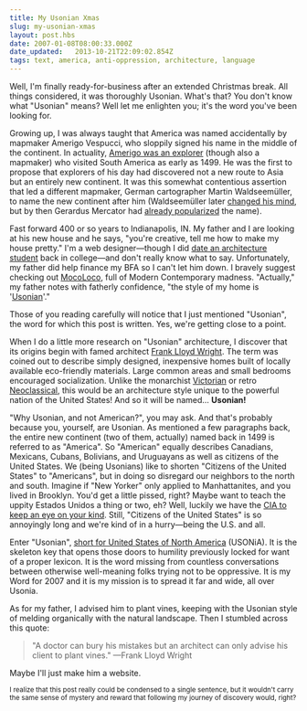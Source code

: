 ```yaml
---
title: My Usonian Xmas
slug: my-usonian-xmas
layout: post.hbs
date: 2007-01-08T08:00:33.000Z
date_updated:   2013-10-21T22:09:02.854Z
tags: text, america, anti-oppression, architecture, language
---
```


Well, I'm finally ready-for-business after an extended Christmas break. All things considered, it was thoroughly Usonian. What's that? You don't know what "Usonian" means? Well let me enlighten you; it's the word you've been looking for.<!--more-->

Growing up, I was always taught that America was named accidentally by mapmaker Amerigo Vespucci, who sloppily signed his name in the middle of the continent. In actuality, <a href="http://en.wikipedia.org/wiki/Amerigo_Vespucci" title="Amerigo on Wikipedia">Amerigo was an explorer</a> (though also a mapmaker) who visited South America as early as 1499. He was the first to propose that explorers of his day had discovered not a new route to Asia but an entirely new continent. It was this somewhat contentious assertion that led a different mapmaker, German cartographer Martin Waldseemüller, to name the new continent after him (Waldseemüller later <a href="http://geography.about.com/cs/historicalgeog/a/amerigo.htm" title="Amerigo Vespucci on About.com">changed his mind</a>, but by then Gerardus Mercator had <a href="http://en.wikipedia.org/wiki/Mercator_projection" title="Mercator Projection on Wikipedia">already popularized</a> the name).

Fast forward 400 or so years to Indianapolis, IN. My father and I are looking at his new house and he says, "you're creative, tell me how to make my house pretty." I'm a web designer&mdash;though I did <a href="http://www.arc.cmu.edu/cmu/index.jsp" title="Carnegie Mellon Architecture Dept.">date an architecture student</a> back in college&mdash;and don't really know what to say. Unfortunately, my father did help finance my BFA so I can't let him down. I bravely suggest checking out <a href="http://mocoloco.com/" title="MocoLoco">MocoLoco</a>, full of Modern Contemporary madness. "Actually," my father notes with fatherly confidence, "the style of my home is '<a href="http://www.pbs.org/flw/buildings/usonia/usonia.html" title="The Usonian House at PBS.org">Usonian</a>'."

Those of you reading carefully will notice that I just mentioned "Usonian", the word for which this post is written. Yes, we're getting close to a point.

When I do a little more research on "Usonian" architecture, I discover that its origins begin with famed architect [Frank Lloyd Wright](https://www.artsy.net/artist/frank-lloyd-wright). The term was coined out to describe simply designed, inexpensive homes built of locally available eco-friendly materials. Large common areas and small bedrooms encouraged socialization. Unlike the monarchist <a href="http://en.wikipedia.org/wiki/Victorian_architecture" title="Victorian Architecture on Wikipedia">Victorian</a> or retro <a href="http://en.wikipedia.org/wiki/Neoclassical_architecture" title="Neoclassical Architecture on Wikipedia">Neoclassical</a>, this would be an architecture style unique to the powerful nation of the United States! And so it will be named... <strong>Usonian!</strong>

"Why Usonian, and not American?", you may ask. And that's probably because you, yourself, are Usonian. As mentioned a few paragraphs back, the entire new continent (two of them, actually) named back in 1499 is referred to as "America". So "American" equally describes Canadians, Mexicans, Cubans, Bolivians, and Uruguayans as well as citizens of the United States. We (being Usonians) like to shorten "Citizens of the United States" to "Americans", but in doing so disregard our neighbors to the north and south. Imagine if "New Yorker" only applied to Manhattanites, and you lived in Brooklyn. You'd get a little pissed, right? Maybe want to teach the uppity Estados Unidos a thing or two, eh? Well, luckily we have the <a href="https://www.cia.gov/cia/publications/factbook/fields/2118.html" title="They're watching you...">CIA to keep an eye on your kind</a>. Still, "Citizens of the United States" is so annoyingly long and we're kind of in a hurry&mdash;being the U.S. and all.

Enter "Usonian", <a href="http://en.wikipedia.org/wiki/Usonia" title="Usonia on Wikipedia">short for United States of North America</a> (USONiA). It is the skeleton key that opens those doors to humility previously locked for want of a proper lexicon. It is the word missing from countless conversations between otherwise well-meaning folks trying not to be oppressive. It is my Word for 2007 and it is my mission is to spread it far and wide, all over Usonia.

As for my father, I advised him to plant vines, keeping with the Usonian style of melding organically with the natural landscape. Then I stumbled across this quote:

<blockquote>"A doctor can bury his mistakes but an architect can only advise his client to plant vines."
&mdash;Frank Lloyd Wright</blockquote>

Maybe I'll just make him a website.

<small>I realize that this post really could be condensed to a single sentence, but it wouldn't carry the same sense of mystery and reward that following my journey of discovery would, right?</small>
